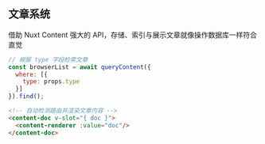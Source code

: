 ## 文章系统

借助 Nuxt Content 强大的 API，存储、索引与展示文章就像操作数据库一样符合直觉

```js
// 根据 type 字段检索文章
const browserList = await queryContent({
  where: [{
    type: props.type
  }]
}).find();
```

```html
<!-- 自动检测路由并渲染文章内容 -->
<content-doc v-slot="{ doc }">
  <content-renderer :value="doc"/>
</content-doc>
```
